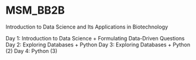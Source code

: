 # MSM_BB2B
Introduction to Data Science and Its Applications in Biotechnology

Day 1: Introduction to Data Science + Formulating Data-Driven Questions
Day 2: Exploring Databases + Python 
Day 3: Exploring Databases + Python (2) 
Day 4: Python (3)
